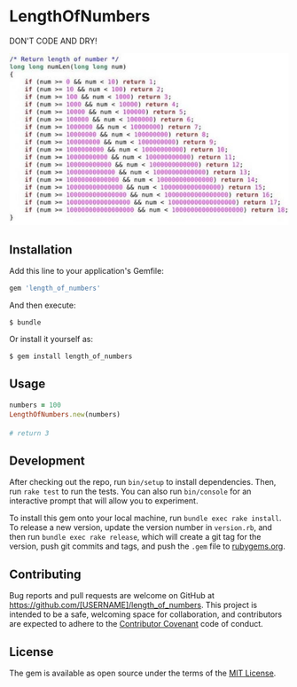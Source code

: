 # LengthOfNumbers

DON'T CODE AND DRY!

![don't dry](https://raw.githubusercontent.com/dimasjt/length_of_numbers/master/dont_dry.jpg)

## Installation

Add this line to your application's Gemfile:

```ruby
gem 'length_of_numbers'
```

And then execute:

    $ bundle

Or install it yourself as:

    $ gem install length_of_numbers

## Usage

```ruby
numbers = 100
LengthOfNumbers.new(numbers)

# return 3
```

## Development

After checking out the repo, run `bin/setup` to install dependencies. Then, run `rake test` to run the tests. You can also run `bin/console` for an interactive prompt that will allow you to experiment.

To install this gem onto your local machine, run `bundle exec rake install`. To release a new version, update the version number in `version.rb`, and then run `bundle exec rake release`, which will create a git tag for the version, push git commits and tags, and push the `.gem` file to [rubygems.org](https://rubygems.org).

## Contributing

Bug reports and pull requests are welcome on GitHub at https://github.com/[USERNAME]/length_of_numbers. This project is intended to be a safe, welcoming space for collaboration, and contributors are expected to adhere to the [Contributor Covenant](http://contributor-covenant.org) code of conduct.


## License

The gem is available as open source under the terms of the [MIT License](http://opensource.org/licenses/MIT).
